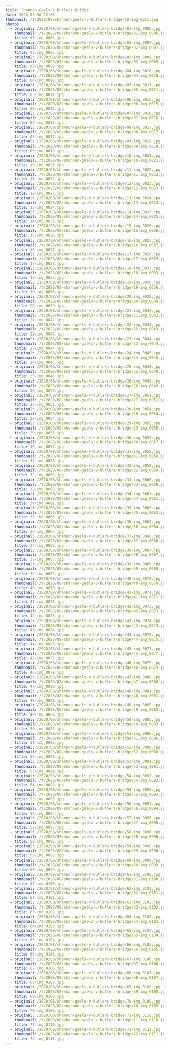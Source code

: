 ```yaml
---
title: Shannon Gaels V Butlers Bridge
date: 2020-08-30 12:00
thumbnail: /t/2020/08/shannon-gaels-v-butlers-bridge/10-img_0021.jpg
photos:
  - original: /2020/08/shannon-gaels-v-butlers-bridge/01-img_0006.jpg
    thumbnail: /t/2020/08/shannon-gaels-v-butlers-bridge/01-img_0006.jpg
    title: 01-img_0006.jpg
  - original: /2020/08/shannon-gaels-v-butlers-bridge/02-img_0007.jpg
    thumbnail: /t/2020/08/shannon-gaels-v-butlers-bridge/02-img_0007.jpg
    title: 02-img_0007.jpg
  - original: /2020/08/shannon-gaels-v-butlers-bridge/03-img_0009.jpg
    thumbnail: /t/2020/08/shannon-gaels-v-butlers-bridge/03-img_0009.jpg
    title: 03-img_0009.jpg
  - original: /2020/08/shannon-gaels-v-butlers-bridge/04-img_0010.jpg
    thumbnail: /t/2020/08/shannon-gaels-v-butlers-bridge/04-img_0010.jpg
    title: 04-img_0010.jpg
  - original: /2020/08/shannon-gaels-v-butlers-bridge/05-img_0011.jpg
    thumbnail: /t/2020/08/shannon-gaels-v-butlers-bridge/05-img_0011.jpg
    title: 05-img_0011.jpg
  - original: /2020/08/shannon-gaels-v-butlers-bridge/06-img_0015.jpg
    thumbnail: /t/2020/08/shannon-gaels-v-butlers-bridge/06-img_0015.jpg
    title: 06-img_0015.jpg
  - original: /2020/08/shannon-gaels-v-butlers-bridge/07-img_0016.jpg
    thumbnail: /t/2020/08/shannon-gaels-v-butlers-bridge/07-img_0016.jpg
    title: 07-img_0016.jpg
  - original: /2020/08/shannon-gaels-v-butlers-bridge/08-img_0017.jpg
    thumbnail: /t/2020/08/shannon-gaels-v-butlers-bridge/08-img_0017.jpg
    title: 08-img_0017.jpg
  - original: /2020/08/shannon-gaels-v-butlers-bridge/09-img_0018.jpg
    thumbnail: /t/2020/08/shannon-gaels-v-butlers-bridge/09-img_0018.jpg
    title: 09-img_0018.jpg
  - original: /2020/08/shannon-gaels-v-butlers-bridge/10-img_0021.jpg
    thumbnail: /t/2020/08/shannon-gaels-v-butlers-bridge/10-img_0021.jpg
    title: 10-img_0021.jpg
  - original: /2020/08/shannon-gaels-v-butlers-bridge/11-img_0022.jpg
    thumbnail: /t/2020/08/shannon-gaels-v-butlers-bridge/11-img_0022.jpg
    title: 11-img_0022.jpg
  - original: /2020/08/shannon-gaels-v-butlers-bridge/12-img_0023.jpg
    thumbnail: /t/2020/08/shannon-gaels-v-butlers-bridge/12-img_0023.jpg
    title: 12-img_0023.jpg
  - original: /2020/08/shannon-gaels-v-butlers-bridge/13-img_0024.jpg
    thumbnail: /t/2020/08/shannon-gaels-v-butlers-bridge/13-img_0024.jpg
    title: 13-img_0024.jpg
  - original: /2020/08/shannon-gaels-v-butlers-bridge/14-img_0025.jpg
    thumbnail: /t/2020/08/shannon-gaels-v-butlers-bridge/14-img_0025.jpg
    title: 14-img_0025.jpg
  - original: /2020/08/shannon-gaels-v-butlers-bridge/15-img_0026.jpg
    thumbnail: /t/2020/08/shannon-gaels-v-butlers-bridge/15-img_0026.jpg
    title: 15-img_0026.jpg
  - original: /2020/08/shannon-gaels-v-butlers-bridge/16-img_0027.jpg
    thumbnail: /t/2020/08/shannon-gaels-v-butlers-bridge/16-img_0027.jpg
    title: 16-img_0027.jpg
  - original: /2020/08/shannon-gaels-v-butlers-bridge/17-img_0029.jpg
    thumbnail: /t/2020/08/shannon-gaels-v-butlers-bridge/17-img_0029.jpg
    title: 17-img_0029.jpg
  - original: /2020/08/shannon-gaels-v-butlers-bridge/18-img_0033.jpg
    thumbnail: /t/2020/08/shannon-gaels-v-butlers-bridge/18-img_0033.jpg
    title: 18-img_0033.jpg
  - original: /2020/08/shannon-gaels-v-butlers-bridge/19-img_0036.jpg
    thumbnail: /t/2020/08/shannon-gaels-v-butlers-bridge/19-img_0036.jpg
    title: 19-img_0036.jpg
  - original: /2020/08/shannon-gaels-v-butlers-bridge/20-img_0039.jpg
    thumbnail: /t/2020/08/shannon-gaels-v-butlers-bridge/20-img_0039.jpg
    title: 20-img_0039.jpg
  - original: /2020/08/shannon-gaels-v-butlers-bridge/21-img_0042.jpg
    thumbnail: /t/2020/08/shannon-gaels-v-butlers-bridge/21-img_0042.jpg
    title: 21-img_0042.jpg
  - original: /2020/08/shannon-gaels-v-butlers-bridge/22-img_0043.jpg
    thumbnail: /t/2020/08/shannon-gaels-v-butlers-bridge/22-img_0043.jpg
    title: 22-img_0043.jpg
  - original: /2020/08/shannon-gaels-v-butlers-bridge/23-img_0044.jpg
    thumbnail: /t/2020/08/shannon-gaels-v-butlers-bridge/23-img_0044.jpg
    title: 23-img_0044.jpg
  - original: /2020/08/shannon-gaels-v-butlers-bridge/24-img_0045.jpg
    thumbnail: /t/2020/08/shannon-gaels-v-butlers-bridge/24-img_0045.jpg
    title: 24-img_0045.jpg
  - original: /2020/08/shannon-gaels-v-butlers-bridge/25-img_0048.jpg
    thumbnail: /t/2020/08/shannon-gaels-v-butlers-bridge/25-img_0048.jpg
    title: 25-img_0048.jpg
  - original: /2020/08/shannon-gaels-v-butlers-bridge/26-img_0049.jpg
    thumbnail: /t/2020/08/shannon-gaels-v-butlers-bridge/26-img_0049.jpg
    title: 26-img_0049.jpg
  - original: /2020/08/shannon-gaels-v-butlers-bridge/27-img_0051.jpg
    thumbnail: /t/2020/08/shannon-gaels-v-butlers-bridge/27-img_0051.jpg
    title: 27-img_0051.jpg
  - original: /2020/08/shannon-gaels-v-butlers-bridge/28-img_0054.jpg
    thumbnail: /t/2020/08/shannon-gaels-v-butlers-bridge/28-img_0054.jpg
    title: 28-img_0054.jpg
  - original: /2020/08/shannon-gaels-v-butlers-bridge/29-img_0055.jpg
    thumbnail: /t/2020/08/shannon-gaels-v-butlers-bridge/29-img_0055.jpg
    title: 29-img_0055.jpg
  - original: /2020/08/shannon-gaels-v-butlers-bridge/30-img_0057.jpg
    thumbnail: /t/2020/08/shannon-gaels-v-butlers-bridge/30-img_0057.jpg
    title: 30-img_0057.jpg
  - original: /2020/08/shannon-gaels-v-butlers-bridge/31-img_0058.jpg
    thumbnail: /t/2020/08/shannon-gaels-v-butlers-bridge/31-img_0058.jpg
    title: 31-img_0058.jpg
  - original: /2020/08/shannon-gaels-v-butlers-bridge/32-img_0059.jpg
    thumbnail: /t/2020/08/shannon-gaels-v-butlers-bridge/32-img_0059.jpg
    title: 32-img_0059.jpg
  - original: /2020/08/shannon-gaels-v-butlers-bridge/33-img_0060.jpg
    thumbnail: /t/2020/08/shannon-gaels-v-butlers-bridge/33-img_0060.jpg
    title: 33-img_0060.jpg
  - original: /2020/08/shannon-gaels-v-butlers-bridge/34-img_0061.jpg
    thumbnail: /t/2020/08/shannon-gaels-v-butlers-bridge/34-img_0061.jpg
    title: 34-img_0061.jpg
  - original: /2020/08/shannon-gaels-v-butlers-bridge/35-img_0063.jpg
    thumbnail: /t/2020/08/shannon-gaels-v-butlers-bridge/35-img_0063.jpg
    title: 35-img_0063.jpg
  - original: /2020/08/shannon-gaels-v-butlers-bridge/36-img_0064.jpg
    thumbnail: /t/2020/08/shannon-gaels-v-butlers-bridge/36-img_0064.jpg
    title: 36-img_0064.jpg
  - original: /2020/08/shannon-gaels-v-butlers-bridge/37-img_0066.jpg
    thumbnail: /t/2020/08/shannon-gaels-v-butlers-bridge/37-img_0066.jpg
    title: 37-img_0066.jpg
  - original: /2020/08/shannon-gaels-v-butlers-bridge/38-img_0067.jpg
    thumbnail: /t/2020/08/shannon-gaels-v-butlers-bridge/38-img_0067.jpg
    title: 38-img_0067.jpg
  - original: /2020/08/shannon-gaels-v-butlers-bridge/39-img_0069.jpg
    thumbnail: /t/2020/08/shannon-gaels-v-butlers-bridge/39-img_0069.jpg
    title: 39-img_0069.jpg
  - original: /2020/08/shannon-gaels-v-butlers-bridge/40-img_0070.jpg
    thumbnail: /t/2020/08/shannon-gaels-v-butlers-bridge/40-img_0070.jpg
    title: 40-img_0070.jpg
  - original: /2020/08/shannon-gaels-v-butlers-bridge/41-img_0071.jpg
    thumbnail: /t/2020/08/shannon-gaels-v-butlers-bridge/41-img_0071.jpg
    title: 41-img_0071.jpg
  - original: /2020/08/shannon-gaels-v-butlers-bridge/42-img_0073.jpg
    thumbnail: /t/2020/08/shannon-gaels-v-butlers-bridge/42-img_0073.jpg
    title: 42-img_0073.jpg
  - original: /2020/08/shannon-gaels-v-butlers-bridge/43-img_0074.jpg
    thumbnail: /t/2020/08/shannon-gaels-v-butlers-bridge/43-img_0074.jpg
    title: 43-img_0074.jpg
  - original: /2020/08/shannon-gaels-v-butlers-bridge/44-img_0075.jpg
    thumbnail: /t/2020/08/shannon-gaels-v-butlers-bridge/44-img_0075.jpg
    title: 44-img_0075.jpg
  - original: /2020/08/shannon-gaels-v-butlers-bridge/45-img_0077.jpg
    thumbnail: /t/2020/08/shannon-gaels-v-butlers-bridge/45-img_0077.jpg
    title: 45-img_0077.jpg
  - original: /2020/08/shannon-gaels-v-butlers-bridge/46-img_0079.jpg
    thumbnail: /t/2020/08/shannon-gaels-v-butlers-bridge/46-img_0079.jpg
    title: 46-img_0079.jpg
  - original: /2020/08/shannon-gaels-v-butlers-bridge/47-img_0080.jpg
    thumbnail: /t/2020/08/shannon-gaels-v-butlers-bridge/47-img_0080.jpg
    title: 47-img_0080.jpg
  - original: /2020/08/shannon-gaels-v-butlers-bridge/48-img_0081.jpg
    thumbnail: /t/2020/08/shannon-gaels-v-butlers-bridge/48-img_0081.jpg
    title: 48-img_0081.jpg
  - original: /2020/08/shannon-gaels-v-butlers-bridge/49-img_0082.jpg
    thumbnail: /t/2020/08/shannon-gaels-v-butlers-bridge/49-img_0082.jpg
    title: 49-img_0082.jpg
  - original: /2020/08/shannon-gaels-v-butlers-bridge/50-img_0083.jpg
    thumbnail: /t/2020/08/shannon-gaels-v-butlers-bridge/50-img_0083.jpg
    title: 50-img_0083.jpg
  - original: /2020/08/shannon-gaels-v-butlers-bridge/51-img_0086.jpg
    thumbnail: /t/2020/08/shannon-gaels-v-butlers-bridge/51-img_0086.jpg
    title: 51-img_0086.jpg
  - original: /2020/08/shannon-gaels-v-butlers-bridge/52-img_0088.jpg
    thumbnail: /t/2020/08/shannon-gaels-v-butlers-bridge/52-img_0088.jpg
    title: 52-img_0088.jpg
  - original: /2020/08/shannon-gaels-v-butlers-bridge/53-img_0091.jpg
    thumbnail: /t/2020/08/shannon-gaels-v-butlers-bridge/53-img_0091.jpg
    title: 53-img_0091.jpg
  - original: /2020/08/shannon-gaels-v-butlers-bridge/54-img_0092.jpg
    thumbnail: /t/2020/08/shannon-gaels-v-butlers-bridge/54-img_0092.jpg
    title: 54-img_0092.jpg
  - original: /2020/08/shannon-gaels-v-butlers-bridge/55-img_0093.jpg
    thumbnail: /t/2020/08/shannon-gaels-v-butlers-bridge/55-img_0093.jpg
    title: 55-img_0093.jpg
  - original: /2020/08/shannon-gaels-v-butlers-bridge/56-img_0094.jpg
    thumbnail: /t/2020/08/shannon-gaels-v-butlers-bridge/56-img_0094.jpg
    title: 56-img_0094.jpg
  - original: /2020/08/shannon-gaels-v-butlers-bridge/57-img_0095.jpg
    thumbnail: /t/2020/08/shannon-gaels-v-butlers-bridge/57-img_0095.jpg
    title: 57-img_0095.jpg
  - original: /2020/08/shannon-gaels-v-butlers-bridge/58-img_0096.jpg
    thumbnail: /t/2020/08/shannon-gaels-v-butlers-bridge/58-img_0096.jpg
    title: 58-img_0096.jpg
  - original: /2020/08/shannon-gaels-v-butlers-bridge/59-img_0098.jpg
    thumbnail: /t/2020/08/shannon-gaels-v-butlers-bridge/59-img_0098.jpg
    title: 59-img_0098.jpg
  - original: /2020/08/shannon-gaels-v-butlers-bridge/60-img_0099.jpg
    thumbnail: /t/2020/08/shannon-gaels-v-butlers-bridge/60-img_0099.jpg
    title: 60-img_0099.jpg
  - original: /2020/08/shannon-gaels-v-butlers-bridge/61-img_0100.jpg
    thumbnail: /t/2020/08/shannon-gaels-v-butlers-bridge/61-img_0100.jpg
    title: 61-img_0100.jpg
  - original: /2020/08/shannon-gaels-v-butlers-bridge/62-img_0101.jpg
    thumbnail: /t/2020/08/shannon-gaels-v-butlers-bridge/62-img_0101.jpg
    title: 62-img_0101.jpg
  - original: /2020/08/shannon-gaels-v-butlers-bridge/63-img_0102.jpg
    thumbnail: /t/2020/08/shannon-gaels-v-butlers-bridge/63-img_0102.jpg
    title: 63-img_0102.jpg
  - original: /2020/08/shannon-gaels-v-butlers-bridge/64-img_0103.jpg
    thumbnail: /t/2020/08/shannon-gaels-v-butlers-bridge/64-img_0103.jpg
    title: 64-img_0103.jpg
  - original: /2020/08/shannon-gaels-v-butlers-bridge/65-img_0104.jpg
    thumbnail: /t/2020/08/shannon-gaels-v-butlers-bridge/65-img_0104.jpg
    title: 65-img_0104.jpg
  - original: /2020/08/shannon-gaels-v-butlers-bridge/66-img_0105.jpg
    thumbnail: /t/2020/08/shannon-gaels-v-butlers-bridge/66-img_0105.jpg
    title: 66-img_0105.jpg
  - original: /2020/08/shannon-gaels-v-butlers-bridge/67-img_0106.jpg
    thumbnail: /t/2020/08/shannon-gaels-v-butlers-bridge/67-img_0106.jpg
    title: 67-img_0106.jpg
  - original: /2020/08/shannon-gaels-v-butlers-bridge/68-img_0107.jpg
    thumbnail: /t/2020/08/shannon-gaels-v-butlers-bridge/68-img_0107.jpg
    title: 68-img_0107.jpg
  - original: /2020/08/shannon-gaels-v-butlers-bridge/69-img_0108.jpg
    thumbnail: /t/2020/08/shannon-gaels-v-butlers-bridge/69-img_0108.jpg
    title: 69-img_0108.jpg
  - original: /2020/08/shannon-gaels-v-butlers-bridge/70-img_0109.jpg
    thumbnail: /t/2020/08/shannon-gaels-v-butlers-bridge/70-img_0109.jpg
    title: 70-img_0109.jpg
  - original: /2020/08/shannon-gaels-v-butlers-bridge/71-img_0110.jpg
    thumbnail: /t/2020/08/shannon-gaels-v-butlers-bridge/71-img_0110.jpg
    title: 71-img_0110.jpg
  - original: /2020/08/shannon-gaels-v-butlers-bridge/72-img_0111.jpg
    thumbnail: /t/2020/08/shannon-gaels-v-butlers-bridge/72-img_0111.jpg
    title: 72-img_0111.jpg
---
```

